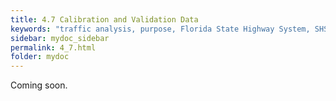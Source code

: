 ```yaml
---
title: 4.7 Calibration and Validation Data
keywords: "traffic analysis, purpose, Florida State Highway System, SHS"
sidebar: mydoc_sidebar
permalink: 4_7.html
folder: mydoc
---
```


<p>
  Coming soon.
</p>